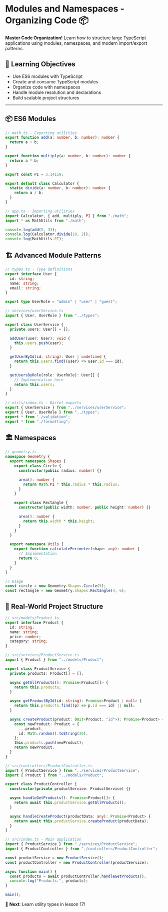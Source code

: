 # Modules and Namespaces - Organizing Code 📦

**Master Code Organization!** Learn how to structure large TypeScript applications using modules, namespaces, and modern import/export patterns.

## 🎯 Learning Objectives

- Use ES6 modules with TypeScript
- Create and consume TypeScript modules
- Organize code with namespaces
- Handle module resolution and declarations
- Build scalable project structures

---

## 📦 ES6 Modules

```typescript
// math.ts - Exporting utilities
export function add(a: number, b: number): number {
  return a + b;
}

export function multiply(a: number, b: number): number {
  return a * b;
}

export const PI = 3.14159;

export default class Calculator {
  static divide(a: number, b: number): number {
    return a / b;
  }
}

// app.ts - Importing utilities
import Calculator, { add, multiply, PI } from "./math";
import * as MathUtils from "./math";

console.log(add(5, 3));
console.log(Calculator.divide(10, 2));
console.log(MathUtils.PI);
```

## 🏗️ Advanced Module Patterns

```typescript
// types.ts - Type definitions
export interface User {
  id: string;
  name: string;
  email: string;
}

export type UserRole = "admin" | "user" | "guest";

// services/userService.ts
import { User, UserRole } from "../types";

export class UserService {
  private users: User[] = [];

  addUser(user: User): void {
    this.users.push(user);
  }

  getUserById(id: string): User | undefined {
    return this.users.find((user) => user.id === id);
  }

  getUsersByRole(role: UserRole): User[] {
    // Implementation here
    return this.users;
  }
}

// utils/index.ts - Barrel exports
export { UserService } from "../services/userService";
export { User, UserRole } from "../types";
export * from "./validation";
export * from "./formatting";
```

## 🏛️ Namespaces

```typescript
// geometry.ts
namespace Geometry {
  export namespace Shapes {
    export class Circle {
      constructor(public radius: number) {}

      area(): number {
        return Math.PI * this.radius * this.radius;
      }
    }

    export class Rectangle {
      constructor(public width: number, public height: number) {}

      area(): number {
        return this.width * this.height;
      }
    }
  }

  export namespace Utils {
    export function calculatePerimeter(shape: any): number {
      // Implementation
      return 0;
    }
  }
}

// Usage
const circle = new Geometry.Shapes.Circle(5);
const rectangle = new Geometry.Shapes.Rectangle(4, 6);
```

## 🚀 Real-World Project Structure

```typescript
// src/models/Product.ts
export interface Product {
  id: string;
  name: string;
  price: number;
  category: string;
}

// src/services/ProductService.ts
import { Product } from "../models/Product";

export class ProductService {
  private products: Product[] = [];

  async getAllProducts(): Promise<Product[]> {
    return this.products;
  }

  async getProductById(id: string): Promise<Product | null> {
    return this.products.find((p) => p.id === id) || null;
  }

  async createProduct(product: Omit<Product, "id">): Promise<Product> {
    const newProduct: Product = {
      ...product,
      id: Math.random().toString(36),
    };
    this.products.push(newProduct);
    return newProduct;
  }
}

// src/controllers/ProductController.ts
import { ProductService } from "../services/ProductService";
import { Product } from "../models/Product";

export class ProductController {
  constructor(private productService: ProductService) {}

  async handleGetProducts(): Promise<Product[]> {
    return await this.productService.getAllProducts();
  }

  async handleCreateProduct(productData: any): Promise<Product> {
    return await this.productService.createProduct(productData);
  }
}

// src/index.ts - Main application
import { ProductService } from "./services/ProductService";
import { ProductController } from "./controllers/ProductController";

const productService = new ProductService();
const productController = new ProductController(productService);

async function main() {
  const products = await productController.handleGetProducts();
  console.log("Products:", products);
}

main();
```

🎯 **Next**: Learn utility types in lesson 17!
